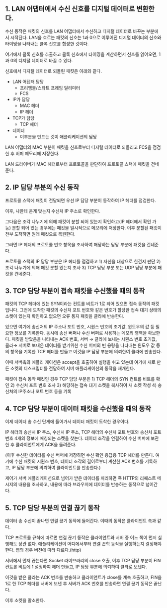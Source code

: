 ## 1. LAN 어댑터에서 수신 신호를 디지털 데이터로 변환한다.

수신 동작은 패킷의 신호를 LAN 어댑터에서 수신하고 디지털 데이터로 바꾸는 부분에서 시작된다. LAN을 흐르는 패킷의 신호는 1과 0으로 이루어진 디지털 데이터의 신호와 타이밍을 나타내는 클록 신호를 합성한 것이다.

여기에서 클록 신호를 추출하고 클록 신호에서 타이밍을 계산하면서 신호를 읽어오면, 1과 0의 디지털 데이터로 바꿀 수 있다.

신호에서 디지털 데이터로 되돌린 패킷은 아래와 같다.

- LAN 어댑터 담당
    - 프리앰블/스타트 프레임 딜리미터
    - FCS
- IP가 담당
    - MAC 헤더
    - IP 헤더
- TCP가 담당
    - TCP 헤더
- 데이터
    - 이부분을 만드는 것이 애플리케이션의 담당

LAN 어댑터의 MAC 부분이 패킷을 신호로부터 디지털 데이터로 되돌리고 FCS을 점검한 후 버퍼 메모리에 저장한다.

LAN 드라이버가 MAC 헤더로부터 프로토콜을 판단하여 프로토콜 스택에 패킷을 건네준다.

## 2. IP 담당 부분의 수신 동작

프로토콜 스택에 패킷이 전달되면 우선 IP 담당 부분이 동작하여 IP 헤더를 점검한다.

이후, 나한테 온게 맞는지 수신처 IP 주소로 확인한다.

그다음은 조각 나누기에 의해 패킷이 분할 되어 있는지 확인하고(IP 헤더에서 확인 가능) 분할 되어 있는 경우에는 패킷을 일시적으로 메모리에 저장한다. 이후 분할된 패킷이 전부 도착하면 원래 패킷으로 복원한다.

그러면 IP 헤더의 프로토콜 번호 항목을 조사하여 해당하는 담당 부분에 패킷을 건네준다.

프로토콜 스택의 IP 담당 부분은 IP 헤더를 점검하고 1) 자신을 대상으로 한건지 판단 2) 조각 나누기에 의해 패킷 분할 있는지 조사 3) TCP 담당 부분 또는 UDP 담당 부분에 패킷을 건네준다.

## 3. TCP 담당 부분이 접속 패킷을  수신했을 때의 동작

패킷의 TCP 헤더에 있는 SYN이라는 컨트롤 비트가 1로 되어 있으면 접속 동작의 패킷입니다. 그전에 도착한 패킷의 수신처 포트 번호와 같은 번호가 할당한 접속 대기 상태의 소켓이 있는지 확인하고 없으면 오류 통지 패킷을 클라에 반송한다.

있으면 여기에 송신처의 IP 주소나 포트 번호, 시퀀스 번호의 초기값, 윈도우의 값 등 필요한 정보를 기록한다. 동시에 송신 버퍼나 수신 버퍼로 사용하는 메모리 영역을 확보한다. 패킷을 받았음을 나타내는 ACK 번호, 서버 → 클라에 보내는 시퀀스 번호 초기값, 클라→ 서버로 보내온 데이터를 받기위한 수신 버퍼의 빈 용량을 나타내는 윈도우 값 등의 항목을 기록한 TCP 헤더를 만들고 이것을 IP 담당 부분에 의뢰한여 클라에 반송한다.

이때 서버측의 애플리 케이션은 accept을 호출하여 실행을 쉬고 있는데 여기에 새로 만든 소켓의 디스크립터를 전달하여 서버 애플리케이션의 동작을 재개한다.

패킷이 접속 동작 패킷인 경우 TCP 담당 부분은 1) TCP 헤더의 SYN 컨트롤 비트를 확인 2) 수신처 포트 번호 조사 3) 해당하는 접속 대기 소켓을 복사하여 새 소켓 작성 4) 송신처의 IP주소나 포트 번호 등을 기록

## 4. TCP 담당 부분이 데이터 패킷을 수신했을 때의 동작

이제 데이터 송 수신 단계에 들어가서 데이터 패킷이 도착한 경우이다.

IP 헤더의 송신처 IP 주소, 수신처 IP 주소, TCP 헤더의 수신처 포트 번호와 송신처 포트 번호 4개의 정보에 매칭되는 소켓을 찾는다. 데이터 조각을 연결하여 수신 버퍼에 보관한 후 클라이언트에게 ACK을 돌려준다.

(이후 수신한 데이터를 수신 버퍼에 저장하면 수신 확인 응답용 TCP 헤더를 만든다. 여기에 수신 패킷의 시퀀스 번호, 데이터 조각의 길이로부터 계산한 ACK 번호를 기록하고, IP 담당 부분에 의뢰하여 클라이언트를 반송한다.)

제어가 서버 애플리케이션으로 넘어가 받은 데이터를 처리하면 즉 HTTP의 리퀘스트 메시지의 내용을 조사하고, 내용에 따라 브라우저에 데이터를 반송하는 동작으로 넘어간다. 

## 5. TCP 담당 부분의 연결 끊기 동작

데이터 송 수신이 끝나면 연결 끊기 동작에 들어간다. 이때의 동작은 클라이언트 측과 같다.

TCP 프로토콜 규칙에 따르면 연결 끊기 동작은 클라이언트와 서버 중 어느 쪽이 먼저 실행해도 상관 없다. 애플리케이션이 어디에서부터 연결 끈힉 동작을 실행하는지 결정해야한다. 웹의 경우 버전에 따라 다르다.(http)

서버에서 먼저 끊는다면 Socket 라이브러리의 close 호출, 이후 TCP 담당 부분이 FIN 컨트롤 비트에 1 설정하여 헤더 만들고, IP 담당 부분에 의뢰하여 클라로 보낸다.

이것을 받은 클라는 ACK 번호를 반송하고 클라이언트가 close를 계속 호출하고, FIN을 1로 한 TCP 헤더를 서버에 보낸 후 서버가 ACK 번호를 반송하면 연결 끊기 동작은 끝난다.

이후 소켓을 말소한다.